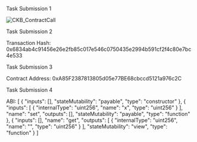 Task Submission 1

![CKB_ContractCall](https://user-images.githubusercontent.com/88362240/128660013-a3f4d1c6-9fcf-4a6f-8dd6-790e73d7835c.png)

Task Submission 2

Transaction Hash: 0x6834ab4c91456e26e2fb85c017e546c0750435e2994b591cf2f4c80e7bc4e533

Task Submission 3

Contract Address: 0xA85F2387813805d05e77BE68cbccd5121a976c2C

Task Submission 4

ABI: [
    {
      "inputs": [],
      "stateMutability": "payable",
      "type": "constructor"
    },
    {
      "inputs": [
        {
          "internalType": "uint256",
          "name": "x",
          "type": "uint256"
        }
      ],
      "name": "set",
      "outputs": [],
      "stateMutability": "payable",
      "type": "function"
    },
    {
      "inputs": [],
      "name": "get",
      "outputs": [
        {
          "internalType": "uint256",
          "name": "",
          "type": "uint256"
        }
      ],
      "stateMutability": "view",
      "type": "function"
    }
  ]
